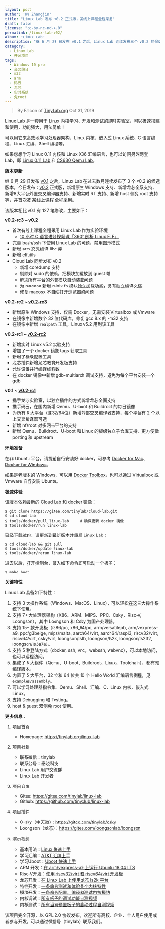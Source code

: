 ```yaml
---
layout: post
author: 'Wu Zhangjin'
title: "Linux Lab 发布 v0.2 正式版，某线上课程全程采用"
draft: false
license: "cc-by-nc-nd-4.0"
permalink: /linux-lab-v02/
album: "Linux Lab"
description: "继 6 月 29 日发布 v0.1 之后，Linux Lab 连续发布三个 v0.2 的候选版，今日发布 v0.2 正式版。新增原生 Windows 支持、新增龙芯全系支持、新增8大平台外置交叉编译器支持、新增实时 RT 支持、新增 host 侧免 root 支持等。"
category:
  - Linux Lab
  - 开源项目
tags:
  - Windows 10 pro
  - 交叉编译
  - m32
  - arm
  - 码云
  - 龙芯
  - 实时系统
  - 免root
---
```


> By Falcon of [TinyLab.org][1]
> Oct 31, 2019

[Linux Lab](https://tinylab.org/linux-lab) 是一套用于 Linux 内核学习、开发和测试的即时实验室，可以极速搭建和使用，功能强大，用法简单！

可以用它来高效地学习处理器架构、Linux 内核、嵌入式 Linux 系统、C 语言编程、Linux 汇编、Shell 编程等。

如果您想学习 Linux 0.11 内核和 Linux X86 汇编语言，也可以访问另外两套 Lab，即 [Linux 0.11 Lab](https://tinylab.org/linux-0.11-lab) 和 [CS630 Qemu Lab](https://tinylab.org/cs630-qemu-lab)。

**版本更新**

继 6 月 29 日发布 [v0.1](https://gitee.com/tinylab/linux-lab/tree/v0.1) 之后，Linux Lab 在过去数月连续发布了 3 个 v0.2 的候选版本，今日发布：[v0.2](https://gitee.com/tinylab/linux-lab/tree/v0.2/) 正式版，新增原生 Windows 支持、新增龙芯全系支持、新增8大平台外置交叉编译器支持、新增实时 RT 支持、新增 host 侧免 root 支持等，并首次被 [某线上课程](https://www.cctalk.com/m/group/88089283) 全程采用。

该版本相比 v0.1 有 127 笔修改，主要如下：

**v0.2-rc3 ~ v0.2**

  - 首次有线上课程全程采用 Linux Lab 作为实验环境
    * [10 小时 C 语言进阶视频课「360° 剖析 Linux ELF」](https://www.cctalk.com/m/group/88089283)
  - 完善 bash/ssh 下使用 Linux Lab 的问题，禁用图形模式
  - 新增 arm 交叉编译 libc 库
  - 新增 elfutils
  - Cloud Lab 同步发布 v0.2
      - 新增 coredump 支持
      - 剔除对 sudo 的依赖，把模块加载放到 guest 端
      - 解决所有平台的外部模块自动装载问题
      - 为 macosx 新增 minix fs 模块独立加载功能，另有独立编译文档
      - 修复 macosx 不自动打开浏览器的问题

**v0.2-rc2 ~ [v0.2-rc3](https://gitee.com/tinylab/linux-lab/tree/v0.2-rc3/)**

  - 新增原生 Windows 支持，仅需 Docker，无需安装 Virtualbox 或 Vmware
  - 在镜像中新增数个 32 位代码库，修复 gcc 8.x 的 -m32 支持
  - 在镜像中新增 `realpath` 工具，Linux v5.2 用到该工具

**v0.2-rc1 ~ [v0.2-rc2](https://gitee.com/tinylab/linux-lab/tree/v0.2-rc2/)**

  - 新增实时 Linux v5.2 实验支持
  - 增加了一个 docker 镜像 tags 获取工具
  - 新增了板级配置工具
  - 龙芯插件新增龙芯教育开发板支持
  - 允许设置并行编译线程数
  - 在 docker 镜像中新增 gdb-multiarch 调试支持，避免为每个平台安装一个 gdb

**v0.1 ~ [v0.2-rc1](https://gitee.com/tinylab/linux-lab/tree/v0.2-rc1/)**

  - 携手龙芯实验室，以独立插件的方式新增龙芯全面支持
  - 携手码云，在国内新增 Qemu、U-boot 和 Buildroot 的每日镜像
  - 为所有 8 大平台（含32/64位）新增外部交叉编译器支持，每个平台有 2 个以上交叉编译器可选
  - 新增 nfsroot 对多网卡平台的支持
  - 新增 Qemu、Buildroot、U-boot 和 Linux 的板级独立子仓库支持，更方便做 porting 和 upstream

**环境准备**

在非 Ubuntu 平台，请提前自行安装好 docker，可参考 [Docker for Mac](https://docs.docker.com/docker-for-mac/)、[Docker for Windows](https://docs.docker.com/docker-for-windows/)。

如果是老版本的 Windows，可以用 [Docker Toolbox](https://docs.docker.com/toolbox/overview/)，也可以通过 Virtualbox 或 Vmware 自行安装 Ubuntu。

**极速体验**

该版本依赖最新的 Cloud Lab 和 docker 镜像：

    $ git clone https://gitee.com/tinylab/cloud-lab.git
    $ cd cloud-lab
    $ tools/docker/pull linux-lab     # 确保更新 docker 镜像
    $ tools/docker/run linux-lab

已经下载过的，请更新到最新版本并重启 Linux Lab：

    $ cd cloud-lab && git pull
    $ tools/docker/update linux-lab
    $ tools/docker/rerun linux-lab

进去以后，打开控制台，敲入如下命令即可启动一个板子：

    $ make boot

**关键特性**

Linux Lab 具备如下特性：

1. 支持 3 大操作系统（Windows、MacOS、Linux），可以轻松在这三大操作系统下使用。
2. 支持 7+ 大处理器架构（X86、ARM、MIPS、PPC、Csky，Risc-V, Loongson），其中 Loongson 和 Csky 为国产处理器。
3. 支持 15+ 款开发板（i386/pc, x86_64/pc, arm/versatilepb, arm/vexpress-a9, ppc/g3beige, mips/malta, aarch64/virt, aarch64/raspi3, riscv32/virt, riscv64/virt, csky/virt, loongson/ls1b, loongson/ls2k, loongson/ls232, loongson/ls3a7a）。
4. 支持 5 种登陆方式（docker, ssh, vnc，webssh, webvnc），可以本地访问，也可以远程访问。
5. 集成了 5 大组件（Qemu、U-boot、Buildroot、Linux、Toolchain），都有预编译版本。
6. 内置了 5 大平台，32 位和 64 位共 10 个 Hello World 汇编语言例程，见 `examples/assembly`。
7. 可以学习处理器指令集、Qemu、Shell、汇编、C、Linux 内核、嵌入式 Linux。
8. 支持 Debugging 和 Testing。
9. host & guest 双侧免 root 使用。

**更多信息**：

1. 项目首页
    - Homepage: <https://tinylab.org/linux-lab>

2. 项目社群
    - 联系微信：tinylab
    - 联系公号：泰晓科技
    - Linux Lab 用户交流群
    - Linux Lab 开发者

3. 项目仓库
    - Gitee: <https://gitee.com/tinylab/linux-lab>
    - Github:  <https://github.com/tinyclub/linux-lab>

4. 项目插件
    - C-sky（中天微）：<https://gitee.com/tinylab/csky>
    - Loongson（龙芯）：<https://gitee.com/loongsonlab/loongson>

5. 演示视频
    - 基本用法：[Linux 快速上手](http://showterm.io/6fb264246580281d372c6)
    - 学习汇编：[AT&T 汇编上手](http://showterm.io/0f0c2a6e754702a429269)
    - 学习Uboot：[Uboot 快速上手](http://showterm.io/11f5ae44b211b56a5d267)
    - ARM 开发：[在 arm/vexpress-a9 上运行 Ubuntu 18.04 LTS](http://showterm.io/c351abb6b1967859b7061)
    - Risc-V开发：[使用 riscv32/virt 和 riscv64/virt 开发板](http://showterm.io/37ce75e5f067be2cc017f)
    - 龙芯开发：[在 Linux Lab 上使用龙芯 ls2k 平台](http://showterm.io/1eca85a09775fd212d827)
    - 特性开发：[一条命令测试和体验某个内核特性](http://showterm.io/7edd2e51e291eeca59018)
    - 模块开发：[一条命令配置、编译和测试内核模块](http://showterm.io/26b78172aa926a316668d)
    - 内核调试：[所有板子的调试功能自测视频](http://showterm.io/0255c6a8b7d16dc116cbe)
    - 内核测试：[所有当前预置板子的启动过程自测视频](http://showterm.io/8cd2babf19e0e4f90897e)


该项目完全开源，以 GPL 2.0 协议发布，欢迎所有高校、企业、个人用户使用或者参与开发。可以通过微信号（tinylab）联系我们。

[1]: https://tinylab.org

